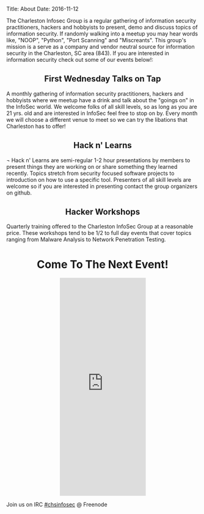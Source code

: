 Title: About
Date: 2016-11-12

The Charleston Infosec Group is a regular gathering of information security practitioners, hackers and hobbyists to present, demo and discuss topics of information security. If randomly walking into a meetup you may hear words like, "NOOP", "Python", "Port Scanning" and "Miscreants". This group's mission is a serve as a company and vendor neutral source for information security in the Charleston, SC area (843). If you are interested in information security check out some of our events below!:

<h2 style="text-align: center;">First Wednesday Talks on Tap</h2>
A monthly gathering of information security practitioners, hackers and hobbyists where we meetup have a drink and talk about the "goings on" in the InfoSec world. We welcome folks of all skill levels, so as long as you are 21 yrs. old and are interested in InfoSec feel free to stop on by. Every month we will choose a different venue to meet so we can try the libations that Charleston has to offer!<h2 style="text-align: center;">Hack n' Learns</h2>¬
Hack n' Learns are semi-regular 1-2 hour presentations by members to present things they are working on or share something they learned recently. Topics stretch from security focused software projects to introduction on how to use a specific tool. Presenters of all skill levels are welcome so if you are interested in presenting contact the group organizers on github.
<h2 style="text-align: center;">Hacker Workshops</h2>
Quarterly training offered to the Charleston InfoSec Group at a reasonable price. These workshops tend to be 1/2 to full day events that cover topics ranging from Malware Analysis to Network Penetration Testing.
<h1 style="text-align: center;">Come To The Next Event!</h1>
<p style="text-align: center;"><iframe width="225" height="570" src="http://meetu.ps/32Kzzc" frameborder="0"></iframe></p>

Join us on IRC <a href="irc://irc.freenode.net/chsinfosec">#chsinfosec</a> @ Freenode


